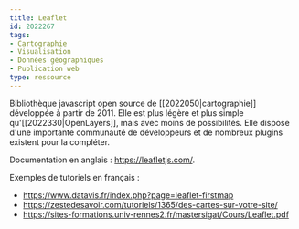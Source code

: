 ```yaml
---
title: Leaflet
id: 2022267
tags:
- Cartographie
- Visualisation
- Données géographiques
- Publication web
type: ressource
---
```


Bibliothèque javascript open source de [[2022050|cartographie]] développée à partir de 2011. Elle est plus légère et plus simple qu'[[2022330|OpenLayers]], mais avec moins de possibilités. Elle dispose d'une importante communauté de développeurs et de nombreux plugins existent pour la compléter.

Documentation en anglais : <https://leafletjs.com/>.

Exemples de tutoriels en français :

- <https://www.datavis.fr/index.php?page=leaflet-firstmap>
- <https://zestedesavoir.com/tutoriels/1365/des-cartes-sur-votre-site/>
- <https://sites-formations.univ-rennes2.fr/mastersigat/Cours/Leaflet.pdf>

